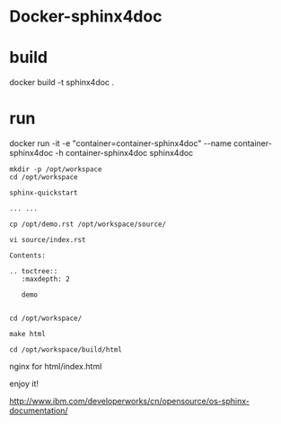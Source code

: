 # Docker-sphinx4doc

# build
docker build -t sphinx4doc .

# run
docker run -it -e "container=container-sphinx4doc" --name container-sphinx4doc -h container-sphinx4doc sphinx4doc

```
mkdir -p /opt/workspace
cd /opt/workspace

sphinx-quickstart

... ...

cp /opt/demo.rst /opt/workspace/source/

vi source/index.rst

Contents:

.. toctree::
   :maxdepth: 2

   demo


cd /opt/workspace/

make html

cd /opt/workspace/build/html

```

nginx for html/index.html

enjoy it!

http://www.ibm.com/developerworks/cn/opensource/os-sphinx-documentation/

